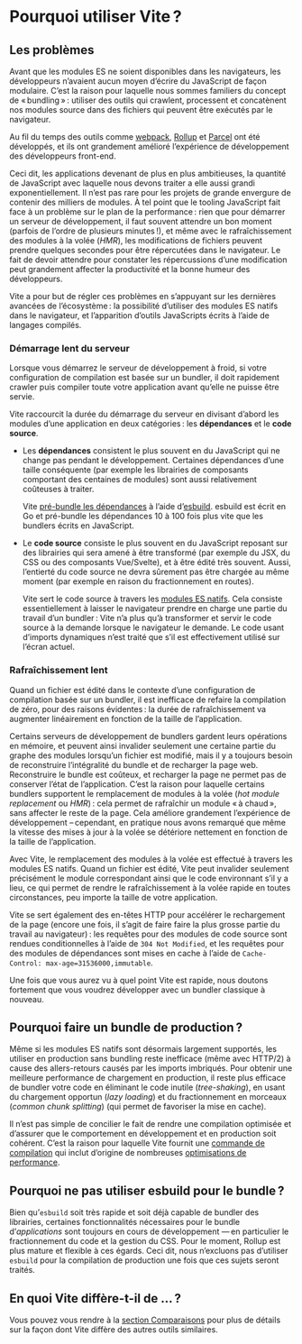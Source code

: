 # Pourquoi utiliser Vite ?

## Les problèmes

Avant que les modules ES ne soient disponibles dans les navigateurs, les développeurs n’avaient aucun moyen d’écrire du JavaScript de façon modulaire. C’est la raison pour laquelle nous sommes familiers du concept de « bundling » : utiliser des outils qui crawlent, processent et concatènent nos modules source dans des fichiers qui peuvent être exécutés par le navigateur.

Au fil du temps des outils comme [webpack](https://webpack.js.org/), [Rollup](https://rollupjs.org) et [Parcel](https://parceljs.org/) ont été développés, et ils ont grandement amélioré l’expérience de développement des développeurs front-end.

Ceci dit, les applications devenant de plus en plus ambitieuses, la quantité de JavaScript avec laquelle nous devons traiter a elle aussi grandi exponentiellement. Il n’est pas rare pour les projets de grande envergure de contenir des milliers de modules. À tel point que le tooling JavaScript fait face à un problème sur le plan de la performance : rien que pour démarrer un serveur de développement, il faut souvent attendre un bon moment (parfois de l’ordre de plusieurs minutes !), et même avec le rafraîchissement des modules à la volée (_HMR_), les modifications de fichiers peuvent prendre quelques secondes pour être répercutées dans le navigateur. Le fait de devoir attendre pour constater les répercussions d’une modification peut grandement affecter la productivité et la bonne humeur des développeurs.

Vite a pour but de régler ces problèmes en s’appuyant sur les dernières avancées de l’écosystème : la possibilité d’utiliser des modules ES natifs dans le navigateur, et l’apparition d’outils JavaScripts écrits à l’aide de langages compilés.

### Démarrage lent du serveur

Lorsque vous démarrez le serveur de développement à froid, si votre configuration de compilation est basée sur un bundler, il doit rapidement crawler puis compiler toute votre application avant qu’elle ne puisse être servie.

Vite raccourcit la durée du démarrage du serveur en divisant d’abord les modules d’une application en deux catégories : les **dépendances** et le **code source**.

- Les **dépendances** consistent le plus souvent en du JavaScript qui ne change pas pendant le développement. Certaines dépendances d’une taille conséquente (par exemple les librairies de composants comportant des centaines de modules) sont aussi relativement coûteuses à traiter.

  Vite [pré-bundle les dépendances](./dep-pre-bundling) à l’aide d’[esbuild](https://esbuild.github.io/). esbuild est écrit en Go et pré-bundle les dépendances 10 à 100 fois plus vite que les bundlers écrits en JavaScript.

- Le **code source** consiste le plus souvent en du JavaScript reposant sur des librairies qui sera amené à être transformé (par exemple du JSX, du CSS ou des composants Vue/Svelte), et à être édité très souvent. Aussi, l’entierté du code source ne devra sûrement pas être chargée au même moment (par exemple en raison du fractionnement en routes).

  Vite sert le code source à travers les [modules ES natifs](https://developer.mozilla.org/fr/docs/Web/JavaScript/Guide/Modules). Cela consiste essentiellement à laisser le navigateur prendre en charge une partie du travail d’un bundler : Vite n’a plus qu’à transformer et servir le code source à la demande lorsque le navigateur le demande. Le code usant d’imports dynamiques n’est traité que s’il est effectivement utilisé sur l’écran actuel.

<script setup>
import bundlerSvg from '../images/bundler.svg?raw'
import esmSvg from '../images/esm.svg?raw'
</script>
<svg-image :svg="bundlerSvg" />
<svg-image :svg="esmSvg" />

### Rafraîchissement lent

Quand un fichier est édité dans le contexte d’une configuration de compilation basée sur un bundler, il est inefficace de refaire la compilation de zéro, pour des raisons évidentes : la durée de rafraîchissement va augmenter linéairement en fonction de la taille de l’application.

Certains serveurs de développement de bundlers gardent leurs opérations en mémoire, et peuvent ainsi invalider seulement une certaine partie du graphe des modules lorsqu’un fichier est modifié, mais il y a toujours besoin de reconstruire l’intégralité du bundle et de recharger la page web. Reconstruire le bundle est coûteux, et recharger la page ne permet pas de conserver l’état de l’application. C’est la raison pour laquelle certains bundlers supportent le remplacement de modules à la volée (_hot module replacement_ ou _HMR_) : cela permet de rafraîchir un module « à chaud », sans affecter le reste de la page. Cela améliore grandement l’expérience de développement – cependant, en pratique nous avons remarqué que même la vitesse des mises à jour à la volée se détériore nettement en fonction de la taille de l’application.

Avec Vite, le remplacement des modules à la volée est effectué à travers les modules ES natifs. Quand un fichier est édité, Vite peut invalider seulement précisément le module correspondant ainsi que le code environnant s’il y a lieu, ce qui permet de rendre le rafraîchissement à la volée rapide en toutes circonstances, peu importe la taille de votre application.

Vite se sert également des en-têtes HTTP pour accélérer le rechargement de la page (encore une fois, il s’agit de faire faire la plus grosse partie du travail au navigateur) : les requêtes pour des modules de code source sont rendues conditionnelles à l’aide de `304 Not Modified`, et les requêtes pour des modules de dépendances sont mises en cache à l’aide de `Cache-Control: max-age=31536000,immutable`.

Une fois que vous aurez vu à quel point Vite est rapide, nous doutons fortement que vous voudrez développer avec un bundler classique à nouveau.

## Pourquoi faire un bundle de production ?

Même si les modules ES natifs sont désormais largement supportés, les utiliser en production sans bundling reste inefficace (même avec HTTP/2) à cause des allers-retours causés par les imports imbriqués. Pour obtenir une meilleure performance de chargement en production, il reste plus efficace de bundler votre code en éliminant le code inutile (_tree-shaking_), en usant du chargement opportun (_lazy loading_) et du fractionnement en morceaux (_common chunk splitting_) (qui permet de favoriser la mise en cache).

Il n’est pas simple de concilier le fait de rendre une compilation optimisée et d’assurer que le comportement en développement et en production soit cohérent. C’est la raison pour laquelle Vite fournit une [commande de compilation](./build) qui inclut d’origine de nombreuses [optimisations de performance](./features#optimisations-de-la-compilation).

## Pourquoi ne pas utiliser esbuild pour le bundle ?

Bien qu’`esbuild` soit très rapide et soit déjà capable de bundler des librairies, certaines fonctionnalités nécessaires pour le bundle d’_applications_ sont toujours en cours de développement — en particulier le fractionnement du code et la gestion du CSS. Pour le moment, Rollup est plus mature et flexible à ces égards. Ceci dit, nous n’excluons pas d’utiliser `esbuild` pour la compilation de production une fois que ces sujets seront traités.

## En quoi Vite diffère-t-il de … ?

Vous pouvez vous rendre à la [section Comparaisons](./comparisons) pour plus de détails sur la façon dont Vite diffère des autres outils similaires.
